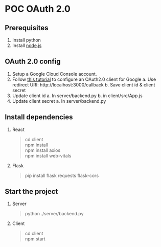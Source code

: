 # POC OAuth 2.0 


## Prerequisites
1. Install python
2. Install [node.js](https://nodejs.org/en/download/prebuilt-installer)



## OAuth 2.0 config
1. Setup a Google Cloud Console account.
2. Follow [this tutorial](https://www.youtube.com/watch?v=HtJKUQXmtok) to configure an OAuth2.0 client for Google
a. Use redirect URI: http://localhost:3000/callback
b. Save client id & client secret
3. Update client id
a. In server/backend.py
b. in client/src/App.js
4. Update client secret
a. In server/backend.py


## Install dependencies
1. React 
   >cd client\
   >npm install\
   >npm install axios\
   >npm install web-vitals
2. Flask
   >pip install flask requests flask-cors

## Start the project
1. Server
    >python ./server/backend.py
2. Client
    >cd client\
    >npm start
